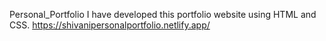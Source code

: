 Personal_Portfolio
I have developed this portfolio website using HTML and CSS. 
https://shivanipersonalportfolio.netlify.app/

